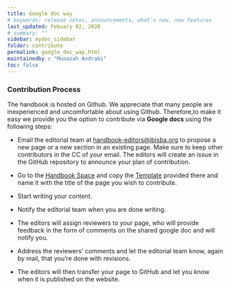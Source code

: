 ```yaml
---
title: Google doc way
# keywords: release notes, announcements, what's new, new features
last_updated: Febuary 02, 2020
# summary: ""
sidebar: mydoc_sidebar
folder: contribute
permalink: google_doc_way.html
maintainedby : "Munazah Andrabi"
toc: false
---
```


### Contribution Process   

  The handbook is hosted on Github. We appreciate that many people are inexperienced and uncomfortable about using Github. 
  Therefore,to make it easy we provide you the option to contribute via **Google docs** using the following steps:


  - Email the editorial team at handbook-editors@ibisba.org to propose a new page or a new section in an existing page. 
    Make sure to keep other contributors in the CC of your email. 
    The editors will create an issue in the GitHub repository to announce your plan of contribution. 
 
  - Go to the [Handbook Space](https://drive.google.com/drive/folders/1eBZVYwRye2lZrPaxzwHX1p0zijHoYKz6) and copy the [Template](https://docs.google.com/document/d/15PzAj8c6U2SQKgiQPKEhmrhWooiBUBiEtsa4ZVzI1VE/edit) provided there and name it with the title of the page you wish to contribute.

  - Start writing your content.
  
  - Notify the editorial team when you are done writing.  

  - The editors will assign reviewers to your page, who will provide feedback in the form of comments on the shared google doc and will notify you.  

  - Address the reviewers’ comments and let the editorial team know, again by mail, that you’re done with revisions.  

  - The editors will then transfer your page to GitHub and let you know when it is published on the website.  

